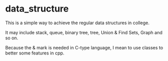 # data_structure

This is a simple way to achieve the regular data structures in college.

It may include stack, queue, binary tree, tree, Union & Find Sets, Graph and so on.

Because the & mark is needed in C-type language, I mean to use classes to better some features in cpp.
